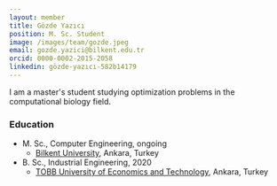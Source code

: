 ```yaml
---
layout: member
title: Gözde Yazıcı
position: M. Sc. Student
image: /images/team/gozde.jpeg
email: gozde.yazici@bilkent.edu.tr
orcid: 0000-0002-2015-2058
linkedin: gözde-yazıcı-582b14179
---
```


I am a master's student studying optimization problems in the computational biology field.

### Education

- M. Sc., Computer Engineering, ongoing
  - [Bilkent University](http://www.cs.bilkent.edu.tr/), Ankara, Turkey
- B. Sc., Industrial Engineering, 2020
  - [TOBB University of Economics and Technology](https://www.etu.edu.tr/en/bolum/industrial-engineering), Ankara, Turkey


